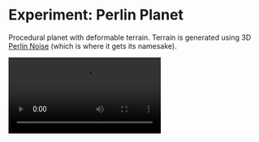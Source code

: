# Experiment: Perlin Planet

Procedural planet with deformable terrain. Terrain is generated using 3D [Perlin Noise](https://en.wikipedia.org/wiki/Perlin_noise) (which is where it gets its namesake).

![](./recording.webm)